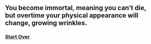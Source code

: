 ## You become immortal, meaning you can’t die, but overtime your physical appearance will change, growing wrinkles.

### [Start Over](../home.md)